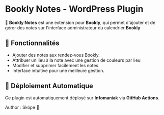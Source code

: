 # Bookly Notes - WordPress Plugin

🚀 **Bookly Notes** est une extension pour **Bookly**, qui permet d'ajouter et de gérer des notes sur l'interface administrateur du calendrier **Bookly**

## 📌 Fonctionnalités
- Ajouter des notes aux rendez-vous Bookly.
- Attribuer un lieu à la note avec une gestion de couleurs par lieu
- Modifier et supprimer facilement les notes.
- Interface intuitive pour une meilleure gestion.

## 🚀 Déploiement Automatique
Ce plugin est automatiquement déployé sur **Infomaniak** via **GitHub Actions**.

Author : Sköpe 🚀